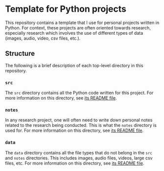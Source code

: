 # Template for Python projects

This repository contains a template that I use for personal projects written in Python. For context, these projects are often oriented towards research, especially research which involves the use of different types of data (images, audio, video, csv files, etc.).

## Structure

The following is a brief description of each top-level directory in this repository.

### `src`

The `src` directory contains all the Python code written for this project. For more information on this directory, see [its README file](src/README.md).

### `notes`

In any research project, one will often need to write down personal notes related to the research being conducted. This is what the `notes` directory is used for. For more information on this directory, see [its README file](notes/README.md).

### `data`

The `data` directory contains all the file types that do not belong in the `src` and `notes` directories. This includes images, audio files, videos, large csv files, etc. For more information on this directory, see [its README file](data/README.md).
